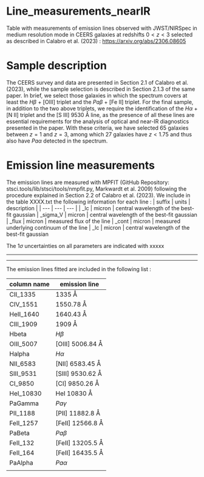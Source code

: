 # Line_measurements_nearIR
 Table with measurements of emission lines observed with JWST/NIRSpec in medium resolution mode in CEERS galaxies at redshifts $0<z<3$ selected as described in Calabro et al. (2023) : https://arxiv.org/abs/2306.08605

# Sample description
The CEERS survey and data are presented in Section 2.1 of Calabro et al. (2023), while the sample selection is described in Section 2.1.3 of the same paper. 
In brief, we select those galaxies in which the spectrum covers at least the $H\beta$ + [OIII] triplet and the $Pa\beta$ + [Fe II] triplet. For the final sample, in addition to the two above triplets, we require the identification of the $H\alpha$ + [N II] triplet and the [S III] $9530$ &angst; line, as the presence of all these lines are essential requirements for the analysis of optical and near-IR diagnostics presented in the paper. With these criteria, we have selected 65 galaxies between $z= 1$ and $z= 3$, among which 27 galaxies have $z < 1.75$ and thus also have $Pa\alpha$ detected in the spectrum.

# Emission line measurements
The emission lines are measured with MPFIT (GitHub Repository: stsci.tools/lib/stsci/tools/nmpfit.py, Markwardt et al. 2009) following the procedure explained in Section 2.2 of Calabro et al. (2023). 
We include in the table XXXX.txt the following information for each line :
| suffix | units | description |
| --- | --- | --- |
| _lc | micron | central wavelength of the best-fit gaussian
| _sigma_V | micron | central wavelength of the best-fit gaussian
| _flux | micron | measured flux of the line
| _cont | micron | measured underlying continuum of the line
| _lc | micron | central wavelength of the best-fit gaussian

The $1\sigma$ uncertainties on all parameters are indicated with xxxxx

<hr><hr>
The emission lines fitted are included in the following list : 

| column name | emission line |
| --- | --- |
| CII_1335 | $1335$ &angst; |
| CIV_1551 | $1550.78$ &angst; |
| HeII_1640 | $1640.43$ &angst; |
| CIII_1909 | $1909$ &angst; |
| Hbeta | $H\beta$ |
| OIII_5007 | [OIII] $5006.84$ &angst; |
| Halpha | $H\alpha$ |
| NII_6583 | [NII] $6583.45$ &angst; |
| SIII_9531 | [SIII] $9530.62$ &angst; |
| CI_9850 | [CI]  $9850.26$ &angst; |
| HeI_10830 | HeI $10830$ &angst; |
| PaGamma | $Pa\gamma$ |
| PII_1188 | [PII] $11882.8$ &angst; |
| FeII_1257 | [FeII] $12566.8$ &angst; |
| PaBeta | $Pa\beta$ |
| FeII_132 | [FeII] $13205.5$ &angst; |
| FeII_164 | [FeII] $16435.5$ &angst; |
| PaAlpha | $Pa\alpha$ |
|    |

